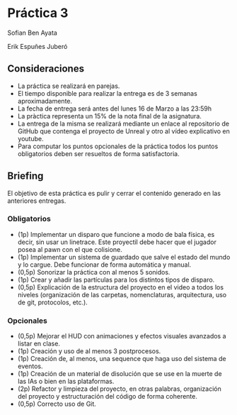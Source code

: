 # Práctica 3

Sofian Ben Ayata

Erik Espuñes Juberó

## Consideraciones
- La práctica se realizará en parejas.
- El tiempo disponible para realizar la entrega es de 3 semanas aproximadamente.
- La fecha de entrega será antes del lunes 16 de Marzo a las 23:59h
- La pràctica representa un 15% de la nota final de la asignatura.
- La entrega de la misma se realizará mediante un enlace al repositorio de GitHub que contenga el proyecto de Unreal y otro al vídeo explicativo en youtube.
- Para computar los puntos opcionales de la práctica todos los puntos obligatorios deben ser resueltos de forma satisfactoria.

## Briefing
El objetivo de esta práctica es pulir y cerrar el contenido generado en las anteriores entregas.

### Obligatorios
- (1p) Implementar un disparo que funcione a modo de bala física, es decir, sin usar un linetrace. Este proyectil debe hacer que el jugador posea al pawn con el que colisione.
- (1p) Implementar un sistema de guardado que salve el estado del mundo y lo cargue. Debe funcionar de forma automática y manual.
- (0,5p) Sonorizar la práctica con al menos 5 sonidos.
- (1p) Crear y añadir las partículas para los distintos tipos de disparo.
- (0,5p) Explicación de la estructura del proyecto en el video a todos los niveles (organización de las carpetas, nomenclaturas, arquitectura, uso de git, protocolos, etc.).

### Opcionales
- (0,5p) Mejorar el HUD con animaciones y efectos visuales avanzados a listar en clase.
- (1p) Creación y uso de al menos 3 postprocesos.
- (1p) Creación de, al menos, una sequence que haga uso del sistema de eventos.
- (1p) Creación de un material de disolución que se use en la muerte de las IAs o bien en las plataformas.
- (2p) Refactor y limpieza del proyecto, en otras palabras, organización del proyecto y estructuración del código de forma coherente.
- (0,5p) Correcto uso de Git.
